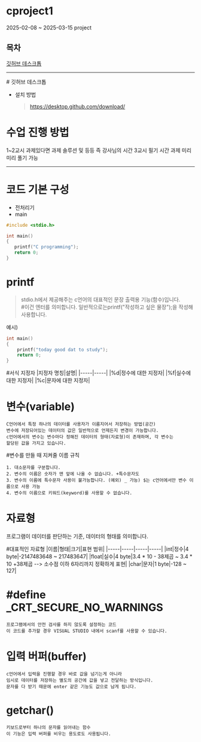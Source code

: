 # cproject1
 2025-02-08 ~ 2025-03-15 project

## 목차
 [깃허브 데스크톱](#깃허브-데스크톱)
<hr/>
 # 깃허브 데스크톱

 + 설치 방법
   >https://desktop.github.com/download/

 # 수업 진행 방법
  1~2교시 과제있다면 과제 솔루션 및 등등
  즉 강사님의 시간
  3교시 필기 시간 과제 미리미리 풀기 가능
<hr/>

# 코드 기본 구성
+ 전처리기
+ main

```c
#include <stdio.h>

int main()
{
   printf("C programming");
   return 0;
}
```
# printf
> stdio.h에서 제공해주는 c언어의 대표적인 문장 출력용 기능(함수)입니다.<br>#이건 엔터를 의미합니다.
> 일반적으로는printf("작성하고 싶은 물장");을 작성해 사용합니다.

예시)
```c
int main()
{
    printf("today good dat to study");
    return 0;
}
```

#서식 지정자
|지정자 명칭|설명|
|-----|-----|
|%d|정수에 대한 지정자|
|%f|실수에 대한 지정자|
|%c|문자에 대한 지정자|
# 변수(variable)
```
C언어에서 특정 하나의 데이터를 사용자가 이름지어서 저장하는 방법(공간)
변수에 저장되어있는 데이터의 값은 일반적으로 언제든지 변경이 가능합니다.
c언어에서의 변수는 변수마다 정해진 데이터의 형태(자료형)이 존재하며, 각 변수는
할당된 값을 가지고 있습니다.
```

#변수를 만들 때 지켜줄 이름 규칙
```
1. 대소문자를 구분합니다.
2. 변수의 이름은 숫자가 맨 앞에 나올 수 없습니다. +특수문자도
3. 변수의 이름에 특수문자 사용이 불가능합니다. (예외) _ 가능) $는 c언어에서만 변수 이름으로 사용 가능
4. 변수의 이름으로 키워드(keyword)를 사용할 수 없습니다.
```

# 자료형
프로그램이 데이터를 판단하는 기준, 데이터의 형태를 의미합니다.



#대표적인 자료형
|이름|형태|크기|표현 범위|
|-----|-----|-----|-----|
|int|정수|4 byte|-2147483648 ~ 217483647|
|float|실수|4 byte|3.4 * 10 - 38제곱 ~ 3.4 * 10 +38제곱  --> 소수점 이하 6자리까지 정확하게 표현|
|char|문자|1 byte|-128 ~ 127|


# #define _CRT_SECURE_NO_WARNINGS
```
프로그램에서의 안전 검사를 하지 않도록 설정하는 코드
이 코드를 추가할 경우 VISUAL STUDIO 내에서 scanf를 사용할 수 있습니다.
```
# 입력 버퍼(buffer)
```
c언어에서 입력을 진행할 경우 바로 값을 넘기는게 아니라
임시로 데이터를 저장하는 별도의 공간에 값을 넣고 전달하는 방식입니다.
문자를 다 받기 때문에 enter 같은 기능도 값으로 남게 됩니다.
```
# getchar()
```
키보드로부터 하나의 문자를 읽어내는 함수
이 기능은 입력 버퍼를 비우는 용도로도 사용됩니다.
```
